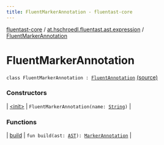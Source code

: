 ```yaml
---
title: FluentMarkerAnnotation - fluentast-core
---
```


[fluentast-core](../../index.html) / [at.hschroedl.fluentast.ast.expression](../index.html) / [FluentMarkerAnnotation](.)

# FluentMarkerAnnotation

`class FluentMarkerAnnotation : `[`FluentAnnotation`](../-fluent-annotation/index.html) [(source)](https://github.com/hschroedl/FluentAST/tree/master/core/src/main/kotlin//at.hschroedl.fluentast/ast/expression/MarkerAnnotation.kt#L6)

### Constructors

| [&lt;init&gt;](-init-.html) | `FluentMarkerAnnotation(name: `[`String`](https://kotlinlang.org/api/latest/jvm/stdlib/kotlin/-string/index.html)`)` |

### Functions

| [build](build.html) | `fun build(ast: `[`AST`](https://help.eclipse.org/neon/topic/org.eclipse.jdt.doc.isv/reference/api/org/eclipse/jdt/core/dom/AST.html)`): `[`MarkerAnnotation`](https://help.eclipse.org/neon/topic/org.eclipse.jdt.doc.isv/reference/api/org/eclipse/jdt/core/dom/MarkerAnnotation.html) |

